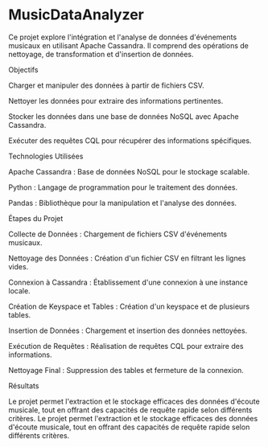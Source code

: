 # MusicDataAnalyzer


Ce projet explore l'intégration et l'analyse de données d'événements musicaux en utilisant Apache Cassandra. Il comprend des opérations de nettoyage, de transformation et d'insertion de données.


Objectifs

Charger et manipuler des données à partir de fichiers CSV.

Nettoyer les données pour extraire des informations pertinentes.

Stocker les données dans une base de données NoSQL avec Apache Cassandra.

Exécuter des requêtes CQL pour récupérer des informations spécifiques.


Technologies Utilisées

Apache Cassandra : Base de données NoSQL pour le stockage scalable.

Python : Langage de programmation pour le traitement des données.

Pandas : Bibliothèque pour la manipulation et l'analyse des données.


Étapes du Projet

Collecte de Données : Chargement de fichiers CSV d'événements musicaux.

Nettoyage des Données : Création d'un fichier CSV en filtrant les lignes vides.

Connexion à Cassandra : Établissement d'une connexion à une instance locale.

Création de Keyspace et Tables : Création d'un keyspace et de plusieurs tables.

Insertion de Données : Chargement et insertion des données nettoyées.

Exécution de Requêtes : Réalisation de requêtes CQL pour extraire des informations.

Nettoyage Final : Suppression des tables et fermeture de la connexion.


Résultats

Le projet permet l'extraction et le stockage efficaces des données d'écoute musicale, tout en offrant des capacités de requête rapide selon différents critères.
Le projet permet l'extraction et le stockage efficaces des données d'écoute musicale, tout en offrant des capacités de requête rapide selon différents critères.
